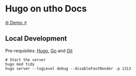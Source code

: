 # Hugo on utho Docs

[🌐 Demo ↗](https://uthoplatforms.github.io/utho-docs/)

## Local Development

Pre-requisites: [Hugo](https://gohugo.io/getting-started/installing/), [Go](https://golang.org/doc/install) and [Git](https://git-scm.com)

```shell
# Start the server
hugo mod tidy
hugo server --logLevel debug --disableFastRender -p 1313
```

